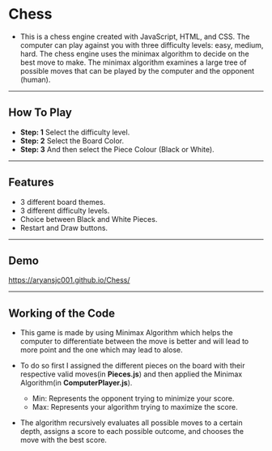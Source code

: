 # Chess
- This is a chess engine created with JavaScript, HTML, and CSS. The computer can play against you with three difficulty levels: easy, medium, hard. The chess engine uses the minimax algorithm to decide on the best move to make. The minimax algorithm examines a large tree of possible moves that can be played by the computer and the opponent (human).

---

## How To Play
- **Step: 1** Select the difficulty level.
- **Step: 2** Select the Board Color.
- **Step: 3** And then select the Piece Colour (Black or White).

---

## Features 
- 3 different board themes.
- 3 different difficulty levels.
- Choice between Black and White Pieces.
- Restart and Draw buttons.

---

## Demo
https://aryansjc001.github.io/Chess/

---

## Working of the Code
- This game is made by using Minimax Algorithm which helps the computer to differentiate between the move is better and will lead to more point and the one which may lead to alose.
- To do so first I assigned the different pieces on the board with their respective valid moves(in **Pieces.js**) and then applied the Minimax Algorithm(in **ComputerPlayer.js**).

  - Min: Represents the opponent trying to minimize your score.
  - Max: Represents your algorithm trying to maximize the score.
    
- The algorithm recursively evaluates all possible moves to a certain depth, assigns a score to each possible outcome, and chooses the move with the best score.
